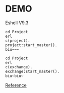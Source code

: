 # DEMO
Eshell V9.3

```
cd Project
erl
c(project).
project:start_master().
biu~~~
```

```
cd Project
erl
c(exchange).
exchange:start_master().
biu~biu~
```
[Reference](http://erlang.org/doc/getting_started/users_guide.html)
